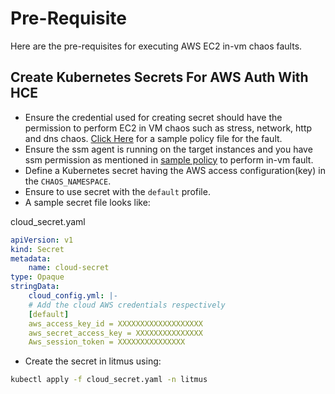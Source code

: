 # Pre-Requisite

Here are the pre-requisites for executing AWS EC2 in-vm chaos faults.

## Create Kubernetes Secrets For AWS Auth With HCE

- Ensure the credential used for creating secret should have the permission to perform EC2 in VM chaos such as stress, network, http and dns chaos. [Click Here](./permissions.json) for a sample policy file for the fault.
- Ensure the ssm agent is running on the target instances and you have ssm permission as mentioned in [sample policy](./permissions.json) to perform in-vm fault.
- Define a Kubernetes secret having the AWS access configuration(key) in the <code>CHAOS_NAMESPACE</code>.
- Ensure to use secret with the <code>default</code> profile.
- A sample secret file looks like:

cloud_secret.yaml

```yaml
apiVersion: v1
kind: Secret
metadata:
    name: cloud-secret
type: Opaque
stringData:
    cloud_config.yml: |-
    # Add the cloud AWS credentials respectively
    [default]
    aws_access_key_id = XXXXXXXXXXXXXXXXXXX
    aws_secret_access_key = XXXXXXXXXXXXXXX
    Aws_session_token = XXXXXXXXXXXXXXX
```

- Create the secret in litmus using:

```bash
kubectl apply -f cloud_secret.yaml -n litmus
```
